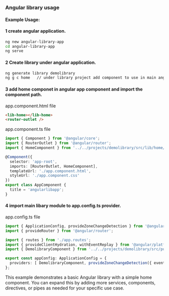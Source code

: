 ### Angular library usage

#### Example Usage:

#### 1 create angular application.
```bash
ng new angular-library-app
cd angular-library-app
ng serve
```

#### 2 Create library under angular application.
```bash
ng generate library demolibrary
ng g c home   // under library project add component to use in main angular application
```
#### 3 add home componet in angular app component and import the component path.

app.component.html file
```html
<lib-home></lib-home>
<router-outlet />

```
app.component.ts file

```typescript
import { Component } from '@angular/core';
import { RouterOutlet } from '@angular/router';
import { HomeComponent } from '../../projects/demolibrary/src/lib/home/home.component';

@Component({
  selector: 'app-root',
  imports: [RouterOutlet, HomeComponent],
  templateUrl: './app.component.html',
  styleUrl: './app.component.css'
})
export class AppComponent {
  title = 'angularlibapp';
}
```

#### 4 import main libary module to app.config.ts provider.

app.config.ts file
```typescript
import { ApplicationConfig, provideZoneChangeDetection } from '@angular/core';
import { provideRouter } from '@angular/router';

import { routes } from './app.routes';
import { provideClientHydration, withEventReplay } from '@angular/platform-browser';
import { DemolibraryComponent } from '../../projects/demolibrary/src/public-api';

export const appConfig: ApplicationConfig = {
  providers: [ DemolibraryComponent, provideZoneChangeDetection({ eventCoalescing: true }), provideRouter(routes), provideClientHydration(withEventReplay())]
};

````

This example demonstrates a basic Angular library with a simple home component. You can expand this by adding more services, components, directives, or pipes as needed for your specific use case.
